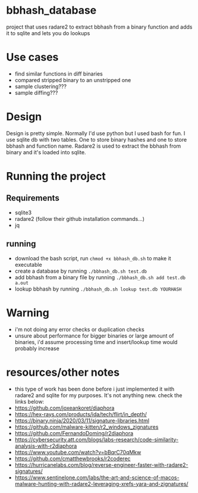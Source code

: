 # bbhash_database
project that uses radare2 to extract bbhash from a binary function and adds it to sqlite and lets you do lookups

# Use cases
- find similar functions in diff binaries
- compared stripped binary to an unstripped one
- sample clustering???
- sample diffing???

# Design
Design is pretty simple. Normally I'd use python but I used bash for fun. I use sqlite db with two tables. One to store binary hashes and one to store bbhash and function name. Radare2 is used to extract the bbhash from binary and it's loaded into sqlite.

# Running the project
## Requirements
- sqlite3
- radare2 (follow their github installation commands...)
- jq

## running
- download the bash script, run `chmod +x bbhash_db.sh` to make it executable
- create a database by running `./bbhash_db.sh test.db`
- add bbhash from a binary file by running `./bbhash_db.sh add test.db a.out`
- lookup bbhash by running `./bbhash_db.sh lookup test.db YOURHASH`

# Warning
- i'm not doing any error checks or duplication checks
- unsure about performance for bigger binaries or large amount of binaries, i'd assume processing time and insert/lookup time would probably increase

# resources/other notes
- this type of work has been done before i just implemented it with radare2 and sqlite for my purposes. It's not anything new. check the links below:
- https://github.com/joxeankoret/diaphora
- https://hex-rays.com/products/ida/tech/flirt/in_depth/
- https://binary.ninja/2020/03/11/signature-libraries.html
- https://github.com/malware-kitten/r2_windows_zignatures
- https://github.com/FernandoDoming/r2diaphora
- https://cybersecurity.att.com/blogs/labs-research/code-similarity-analysis-with-r2diaphora
- https://www.youtube.com/watch?v=bBqrC70qMkw
- https://github.com/cmatthewbrooks/r2coderec
- https://hurricanelabs.com/blog/reverse-engineer-faster-with-radare2-signatures/
- https://www.sentinelone.com/labs/the-art-and-science-of-macos-malware-hunting-with-radare2-leveraging-xrefs-yara-and-zignatures/
